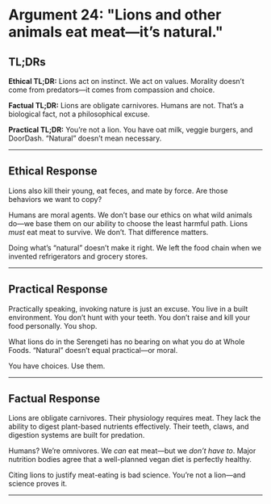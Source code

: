 # Argument 24: "Lions and other animals eat meat—it’s natural."

## TL;DRs

**Ethical TL;DR:**
Lions act on instinct. We act on values. Morality doesn’t come from predators—it comes from compassion and choice.

**Factual TL;DR:**
Lions are obligate carnivores. Humans are not. That’s a biological fact, not a philosophical excuse.

**Practical TL;DR:**
You’re not a lion. You have oat milk, veggie burgers, and DoorDash. “Natural” doesn’t mean necessary.

---

## Ethical Response

Lions also kill their young, eat feces, and mate by force. Are those behaviors we want to copy?

Humans are moral agents. We don’t base our ethics on what wild animals do—we base them on our ability to choose the least harmful path. Lions *must* eat meat to survive. We don’t. That difference matters.

Doing what’s “natural” doesn’t make it right. We left the food chain when we invented refrigerators and grocery stores.

---



## Practical Response

Practically speaking, invoking nature is just an excuse. You live in a built environment. You don’t hunt with your teeth. You don’t raise and kill your food personally. You shop.

What lions do in the Serengeti has no bearing on what you do at Whole Foods. “Natural” doesn’t equal practical—or moral.

You have choices. Use them.

---

## Factual Response

Lions are obligate carnivores. Their physiology requires meat. They lack the ability to digest plant-based nutrients effectively. Their teeth, claws, and digestion systems are built for predation.

Humans? We’re omnivores. We *can* eat meat—but we *don’t have to*. Major nutrition bodies agree that a well-planned vegan diet is perfectly healthy.

Citing lions to justify meat-eating is bad science. You’re not a lion—and science proves it.

---
